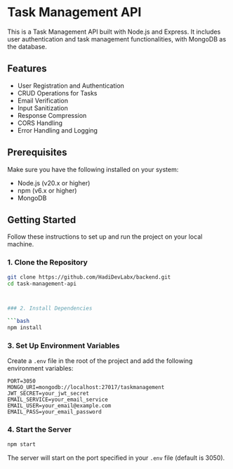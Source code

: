 # Task Management API

This is a Task Management API built with Node.js and Express. It includes user authentication and task management functionalities, with MongoDB as the database.

## Features

- User Registration and Authentication
- CRUD Operations for Tasks
- Email Verification
- Input Sanitization
- Response Compression
- CORS Handling
- Error Handling and Logging

## Prerequisites

Make sure you have the following installed on your system:

- Node.js (v20.x or higher)
- npm (v6.x or higher)
- MongoDB

## Getting Started

Follow these instructions to set up and run the project on your local machine.

### 1. Clone the Repository

```bash
git clone https://github.com/HadiDevLabx/backend.git
cd task-management-api



### 2. Install Dependencies

```bash
npm install
```

### 3. Set Up Environment Variables

Create a `.env` file in the root of the project and add the following environment variables:

```
PORT=3050
MONGO_URI=mongodb://localhost:27017/taskmanagement
JWT_SECRET=your_jwt_secret
EMAIL_SERVICE=your_email_service
EMAIL_USER=your_email@example.com
EMAIL_PASS=your_email_password
```

### 4. Start the Server

```bash
npm start
```

The server will start on the port specified in your `.env` file (default is 3050).
